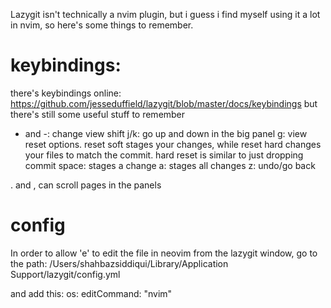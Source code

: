 Lazygit isn't technically a nvim plugin, but i guess i find myself using it a lot in nvim,
so here's some things to remember.

# keybindings:
there's keybindings online: https://github.com/jesseduffield/lazygit/blob/master/docs/keybindings
but there's still some useful stuff to remember

+ and -: change view
shift j/k: go up and down in the big panel
g: view reset options. reset soft stages your changes, while reset hard changes your files to match the commit. hard reset is similar to just dropping commit
space: stages a change
a: stages all changes
z: undo/go back

. and , can scroll pages in the panels

# config
In order to allow 'e' to edit the file in neovim from the lazygit window, go to the path: /Users/shahbazsiddiqui/Library/Application Support/lazygit/config.yml

and add this:
os:
  editCommand: "nvim"

